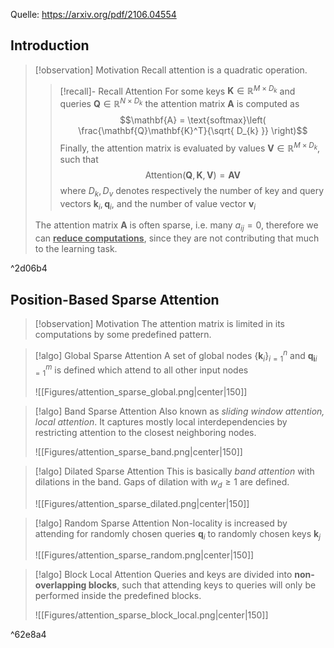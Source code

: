 Quelle: https://arxiv.org/pdf/2106.04554

## Introduction
>[!observation] Motivation
> Recall attention is a quadratic operation. 
>>[!recall]- Recall Attention
>>For some keys $\mathbf{K} \in \mathbb{R}^{M \times D_{k}}$ and queries $\mathbf{Q} \in \mathbb{R}^{N \times D_{k}}$ the attention matrix $\mathbf{A}$ is computed as
>> $$\mathbf{A} = \text{softmax}\left( \frac{\mathbf{Q}\mathbf{K}^T}{\sqrt{ D_{k} }} \right)$$
>> Finally, the attention matrix is evaluated by values $\mathbf{V} \in \mathbb{R}^{M \times D_{k}}$, such that
>> $$\text{Attention}(\mathbf{Q}, \mathbf{K}, \mathbf{V})= \mathbf{A}\mathbf{V}$$
>> where $D_{k}, D_{v}$ denotes respectively the number of key and query vectors $\mathbf{k}_{i}, \mathbf{q}_{i}$, and the number of value vector $\mathbf{v}_{i}$ 
> 
> The attention matrix $\mathbf{A}$ is often sparse, i.e. many $a_{ij}=0$, therefore we can **<u>reduce computations</u>**, since they are not contributing that much to the learning task.
> 

^2d06b4

## Position-Based Sparse Attention
>[!observation] Motivation 
> The attention matrix is limited in its computations by some predefined pattern.

>[!algo] Global Sparse Attention
> A set of global nodes $\{ \mathbf{k}_{i} \}_{i=1}^n$ and $\mathbf{q_{i}}_{i=1}^m$ is defined which attend to all other input nodes 
> 
> ![[Figures/attention_sparse_global.png|center|150]]

>[!algo] Band Sparse Attention
> Also known as *sliding window attention, local attention*. It captures mostly local interdependencies by restricting attention to the closest neighboring nodes.
> 
> ![[Figures/attention_sparse_band.png|center|150]]

>[!algo] Dilated Sparse Attention
>This is basically *band attention* with dilations in the band. Gaps of dilation with $w_{d}\geq 1$ are defined.
>
>![[Figures/attention_sparse_dilated.png|center|150]]

>[!algo] Random Sparse Attention
>Non-locality is increased by attending for randomly chosen queries $\mathbf{q}_{i}$ to randomly chosen keys $\mathbf{k}_{j}$
>
>![[Figures/attention_sparse_random.png|center|150]]

>[!algo] Block Local Attention
> Queries and keys are divided into **non-overlapping blocks**, such that attending keys to queries will only be performed inside the predefined blocks.
> 
> ![[Figures/attention_sparse_block_local.png|center|150]]

^62e8a4
